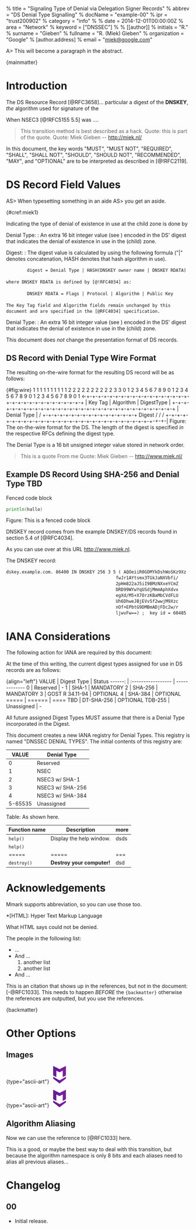 % title = "Signaling Type of Denial via Delegation Signer Records"
% abbrev = "DS Denial Type Signalling"
% docName = "example-00"
% ipr = "trust200902"
% category = "info"
%
% date = 2014-12-01T00:00:00Z
% area = "Network"
% keyword = ["DNSSEC"]
%
% [[author]]
% initials = "R."
% surname = "Gieben"
% fullname = "R. (Miek) Gieben"
% organization = "Google"
%   [author.address]
%   email = "miek@google.com"

A> This will become a paragraph in the abstract.

{mainmatter}

# Introduction

The DS Resource Record [@RFC3658]...
particular a digest of the **DNSKEY**, *the* algorithm used for signature of the

When NSEC3 [@!RFC5155 5.5] was ....

> This transition method is best described as a hack.
> Quote: this is part of the quote.
Quote: Miek Gieben -- http://miek.nl/

In this document, the key words "MUST", "MUST NOT", "REQUIRED",
"SHALL", "SHALL NOT", "SHOULD", "SHOULD NOT", "RECOMMENDED", "MAY",
and "OPTIONAL" are to be interpreted as described in [@!RFC2119].

# DS Record Field Values

AS> When typesetting something in an aide
AS> you get an aside.

{#cref:miek1}
<!-- Miek: are you sure you want to include this stuff? -->

Indicating the type of denial of existence in use at the child zone is done by

Denial Type:
:   An extra 16 bit integer value (see [](#iana-considerations)) encoded in the DS' digest
    that indicates the denial of existence in use in the (child) zone.

Digest:
:   The digest value is calculated by using the following
    formula ("|" denotes concatenation, HASH denotes that
    hash algorithm in use).

            digest = Denial Type | HASH(DNSKEY owner name | DNSKEY RDATA)

    where DNSKEY RDATA is defined by [@!RFC4034] as:

            DNSKEY RDATA = Flags | Protocol | Algorithm | Public Key

    The Key Tag field and Algorithm fields remain unchanged by this
    document and are specified in the [@RFC4034] specification.

Denial Type:
:   An extra 16 bit integer value (see [](#iana-considerations)) encoded in the DS' digest
    that indicates the denial of existence in use in the (child) zone.

This document does *not* change the presentation format of DS records.

##  DS Record with Denial Type Wire Format

The resulting on-the-wire format for the resulting DS record will be as follows:

{#fig:wire}
                         1 1 1 1 1 1 1 1 1 1 2 2 2 2 2 2 2 2 2 2 3 3
     0 1 2 3 4 5 6 7 8 9 0 1 2 3 4 5 6 7 8 9 0 1 2 3 4 5 6 7 8 9 0 1
    <-+-+-+-+-+-+-+-+-+-+-+-+-+-+-+-+-+-+-+-+-+-+-+-+-+-+-+-+-+-+-+-+
    |           Key Tag             |  Algorithm    |  DigestType   |
    +-+-+-+-+-+-+-+-+-+-+-+-+-+-+-+-+-+-+-+-+-+-+-+-+-+-+-+-+-+-+-+-+
    |          Denial Type          |                               /
    +-+-+-+-+-+-+-+-+-+-+-+-+-+-+-+-+          Digest               /
    /                                                               /
    +-+-+-+-+-+-+-+-+-+-+-+-+-+-+-+-+-+-+-+-+-+-+-+-+-+-+-+-+-+-+-+-|
Figure: The on-the-wire format for the DS. The length of the digest is specified *in* the respective RFCs defining the digest type.

The Denial Type is a 16 bit unsigned integer value stored in network order.

> This is a quote
> From me
Quote: Miek Gieben -- http://www.miek.nl/

##  Example DS Record Using SHA-256 and Denial Type TBD

Fenced code block
``` go
println(hallo)
```
Figure: This is a fenced code block

DNSKEY record comes from the example DNSKEY/DS records found in section 5.4 of [@RFC4034].

As you can use over at this URL <http://www.miek.nl>.

The DNSKEY record:

    dskey.example.com. 86400 IN DNSKEY 256 3 5 ( AQOeiiR0GOMYkDshWoSKz9Xz
                                              fwJr1AYtsmx3TGkJaNXVbfi/
                                              2pHm822aJ5iI9BMzNXxeYCmZ
                                              DRD99WYwYqUSdjMmmAphXdvx
                                              egXd/M5+X7OrzKBaMbCVdFLU
                                              Uh6DhweJBjEVv5f2wwjM9Xzc
                                              nOf+EPbtG9DMBmADjFDc2w/r
                                              ljwvFw==) ;  key id = 60485

# IANA Considerations

The following action for IANA are required by this document:

At the time of this writing, the current digest types assigned for
use in DS records are as follows:

{align="left"}
VALUE   | Digest Type        | Status
------: | :----------------- | -------------
 0      | Reserved           | -
 1      | SHA-1              | MANDATORY
 2      | SHA-256            | MANDATORY
 3      | GOST R 34.11-94    | OPTIONAL
 4      | SHA-384            | OPTIONAL
=====   | ======             | ====
 TBD    | DT-SHA-256         | OPTIONAL
TDB-255 | Unassigned         | -

All future assigned Digest Types MUST assume that there is a Denial Type incorporated in the Digest.

This document creates a new IANA registry for Denial Types.  This
registry is named "DNSSEC DENIAL TYPES".  The initial contents of this
registry are:

VALUE   |  Denial Type
--------|-------------------
   0    |  Reserved
   1    |  NSEC
   2    |  NSEC3 w/ SHA-1
   3    |  NSEC3 w/ SHA-256
   4    |  NSEC3 w/ SHA-384
5-65535 |  Unassigned
Table: As shown here.

<!--  Miek Gieben -- This is a comment -->

| Function name | Description                    | more    |
| ------------- | ------------------------------ | ------- |
| `help()`      | Display the help window.       | dsds    |
| `help()`      |                                |         |
| =====         | =====                          | ===     |
| `destroy()`   | **Destroy your computer!**     | dsd     |

# Acknowledgements

Mmark supports abbreviation, so you can use those too.

*[HTML]: Hyper Text Markup Language

What HTML says could not be denied.

The people in the following list:

* ...
* And ...
    1. another list
    2. another list
* And ...

This is an citation that shows up in the references, but not in the document: [-@RFC1033].
This needs to happen *BEFORE* the `{backmatter}` otherwise the references are outputted, but
you use the references.

{backmatter}

# Other Options

## Images

{type="ascii-art"}
![alt text](https://github.com/adam-p/markdown-here/raw/master/src/common/images/icon48.png "Title")

{type="ascii-art"}
![alt text](https://github.com/adam-p/markdown-here/raw/master/src/common/images/icon48.png "Title2")

## Algorithm Aliasing

Now we can use the reference to [@RFC1033] here.

This is a good, or maybe the best way to deal with this transition, but
because the algorithm namespace is only 8 bits and each aliases need to
alias all previous aliases...

# Changelog

## 00

* Initial release.
